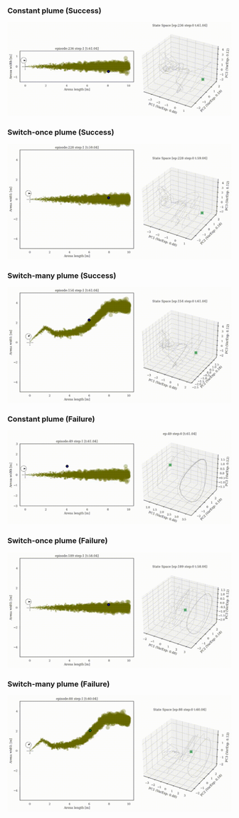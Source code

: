 ### Constant plume (Success)
![](supp/3307e9/constantx5b5_merged_common_ep236.gif)

### Switch-once plume (Success)
![](supp/3307e9/switch45x5b5_merged_common_ep228.gif)

### Switch-many plume (Success)
![](supp/3307e9/noisy3x5b5_merged_common_ep154.gif)

### Constant plume (Failure)
![](supp/3307e9/constantx5b5_merged_common_ep049.gif)

### Switch-once plume (Failure)
![](supp/3307e9/switch45x5b5_merged_common_ep189.gif)

### Switch-many plume (Failure)
![](supp/3307e9/noisy3x5b5_merged_common_ep088.gif)
